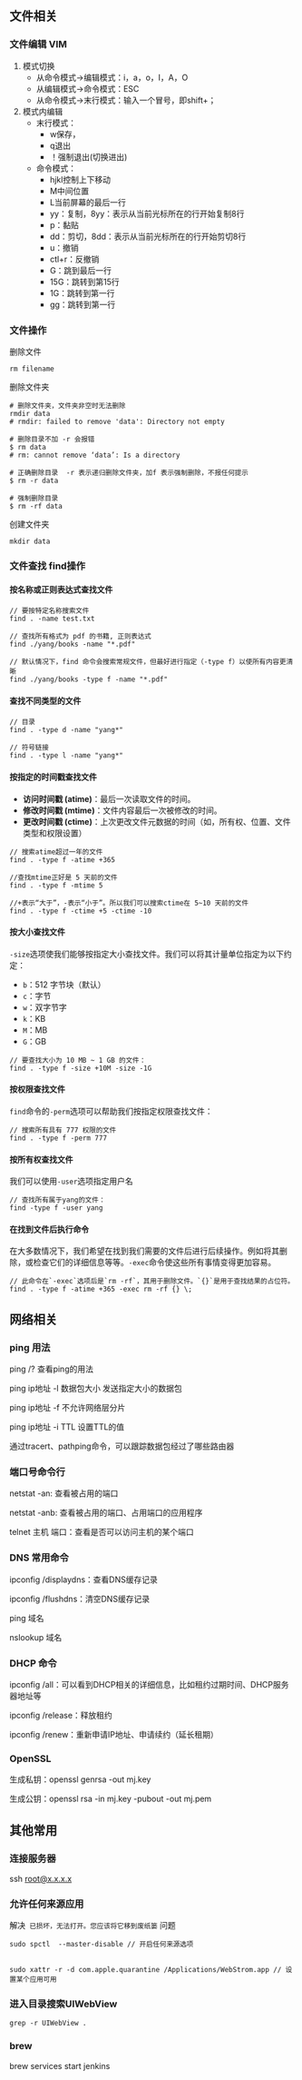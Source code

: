 ## 文件相关

### 文件编辑 VIM

1. 模式切换
   - 从命令模式->编辑模式：i，a，o，I，A，O
   - 从编辑模式->命令模式：ESC
   - 从命令模式->末行模式：输入一个冒号，即shift+；
2. 模式内编辑
   - 末行模式：
     - w保存，
     - q退出
     - ！强制退出(切换进出)
   - 命令模式：
     - hjkl控制上下移动
     - M中间位置
     - L当前屏幕的最后一行
     - yy：复制，8yy：表示从当前光标所在的行开始复制8行
     - p：黏贴
     - dd：剪切，8dd：表示从当前光标所在的行开始剪切8行
     - u：撤销
     - ctl+r：反撤销
     - G：跳到最后一行
     - 15G：跳转到第15行
     - 1G：跳转到第一行
     - gg：跳转到第一行

### 文件操作

删除文件

```
rm filename
```

删除文件夹

```
# 删除文件夹，文件夹非空时无法删除
rmdir data
# rmdir: failed to remove 'data': Directory not empty

# 删除目录不加 -r 会报错
$ rm data
# rm: cannot remove ‘data’: Is a directory
 
# 正确删除目录  -r 表示递归删除文件夹，加f 表示强制删除，不报任何提示
$ rm -r data
 
# 强制删除目录
$ rm -rf data
```

创建文件夹

```
mkdir data
```

### 文件查找 find操作

#### 按名称或正则表达式查找文件

```
// 要按特定名称搜索文件
find . -name test.txt

// 查找所有格式为 pdf 的书籍, 正则表达式
find ./yang/books -name "*.pdf"

// 默认情况下，find 命令会搜索常规文件，但最好进行指定（-type f）以使所有内容更清晰
find ./yang/books -type f -name "*.pdf"
```

#### 查找不同类型的文件

```
// 目录
find . -type d -name "yang*"

// 符号链接
find . -type l -name "yang*"

```

#### 按指定的时间戳查找文件

- **访问时间戳 (atime)**：最后一次读取文件的时间。
- **修改时间戳 (mtime)**：文件内容最后一次被修改的时间。
- **更改时间戳 (ctime)**：上次更改文件元数据的时间（如，所有权、位置、文件类型和权限设置）

```
// 搜索atime超过一年的文件
find . -type f -atime +365

//查找mtime正好是 5 天前的文件
find . -type f -mtime 5

//+表示“大于”，-表示“小于”。所以我们可以搜索ctime在 5~10 天前的文件
find . -type f -ctime +5 -ctime -10
```

#### 按大小查找文件

`-size`选项使我们能够按指定大小查找文件。我们可以将其计量单位指定为以下约定：

- `b`：512 字节块（默认）
- `c`：字节
- `w`：双字节字
- `k`：KB
- `M`：MB
- `G`：GB

```
// 要查找大小为 10 MB ~ 1 GB 的文件：
find . -type f -size +10M -size -1G
```

#### 按权限查找文件

`find`命令的`-perm`选项可以帮助我们按指定权限查找文件：

```
// 搜索所有具有 777 权限的文件
find . -type f -perm 777
```

#### 按所有权查找文件

我们可以使用`-user`选项指定用户名

```
// 查找所有属于yang的文件：
find -type f -user yang
```

#### 在找到文件后执行命令

在大多数情况下，我们希望在找到我们需要的文件后进行后续操作。例如将其删除，或检查它们的详细信息等等。`-exec`命令使这些所有事情变得更加容易。

```
// 此命令在`-exec`选项后是`rm -rf`，其用于删除文件。`{}`是用于查找结果的占位符。
find . -type f -atime +365 -exec rm -rf {} \;
```

## 网络相关

### ping 用法

ping /? 查看ping的用法

ping ip地址 -l 数据包大小 发送指定大小的数据包

ping ip地址 -f 不允许网络层分片    

ping ip地址 -i TTL 设置TTL的值

通过tracert、pathping命令，可以跟踪数据包经过了哪些路由器

### 端口号命令行

netstat -an: 查看被占用的端口

netstat -anb: 查看被占用的端口、占用端口的应用程序

telnet 主机 端口：查看是否可以访问主机的某个端口

### DNS 常用命令

ipconfig /displaydns：查看DNS缓存记录

ipconfig /flushdns：清空DNS缓存记录

ping 域名

nslookup 域名

### DHCP 命令

ipconfig /all：可以看到DHCP相关的详细信息，比如租约过期时间、DHCP服务器地址等

ipconfig /release：释放租约 

ipconfig /renew：重新申请IP地址、申请续约（延长租期）

### OpenSSL

生成私钥：openssl genrsa -out mj.key 

生成公钥：openssl rsa -in mj.key -pubout -out mj.pem

## 其他常用

### 连接服务器 

ssh root@x.x.x.x

### 允许任何来源应用

解决` 已损坏，无法打开。您应该将它移到废纸篓` 问题

```
sudo spctl  --master-disable // 开启任何来源选项


sudo xattr -r -d com.apple.quarantine /Applications/WebStrom.app // 设置某个应用可用
```

### 进入目录搜索UIWebView

```
grep -r UIWebView . 
```

### brew

brew services start jenkins